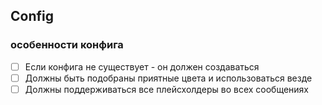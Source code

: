 ## Config
### особенности конфига

- [ ] Если конфига не существует - он должен создаваться
- [ ] Должны быть подобраны приятные цвета и использоваться везде
- [ ] Должны поддерживаться все плейсхолдеры во всех сообщениях
